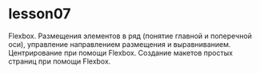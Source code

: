 # lesson07
Flexbox. Размещения элементов в ряд (понятие главной и поперечной оси), управление направлением размещения и выравниванием. Центрирование при помощи Flexbox. Создание макетов простых страниц при помощи Flexbox.
